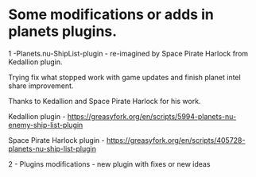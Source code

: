 # Some modifications or adds in planets plugins.

1 -Planets.nu-ShipList-plugin - re-imagined by Space Pirate Harlock from Kedallion plugin.

  Trying fix what stopped work with game updates and finish planet intel share improvement.

  Thanks to Kedallion and Space Pirate Harlock for his work.

  Kedallion plugin - https://greasyfork.org/en/scripts/5994-planets-nu-enemy-ship-list-plugin

  Space Pirate Harlock plugin - https://greasyfork.org/en/scripts/405728-planets-nu-ship-list-plugin

2 - Plugins modifications - new plugin with fixes or new ideas
